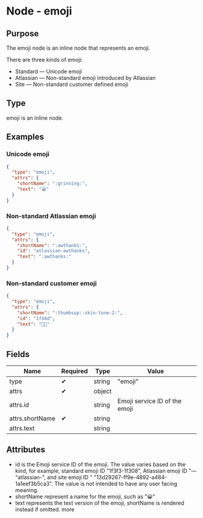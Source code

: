# Node - emoji

## Purpose

The emoji node is an inline node that represents an emoji.

There are three kinds of emoji:

* Standard — Unicode emoji
* Atlassian — Non-standard emoji introduced by Atlassian
* Site — Non-standard customer defined emoji

## Type

emoji is an inline node.

## Examples

### Unicode emoji

```json
{
  "type": "emoji",
  "attrs": {
    "shortName": ":grinning:",
    "text": "😀"
  }
}
```

### Non-standard Atlassian emoji

```json
{
  "type": "emoji",
  "attrs": {
    "shortName": ":awthanks:",
    "id": "atlassian-awthanks",
    "text": ":awthanks:"
  }
}
```

### Non-standard customer emoji

```json
{
  "type": "emoji",
  "attrs": {
    "shortName": ":thumbsup::skin-tone-2:",
    "id": "1f44d",
    "text": "👍🏽"
  }
}
```

## Fields

| Name | Required | Type | Value |
| --- | --- | --- | --- |
| type | ✔ | string | "emoji" |
| attrs | ✔ | object | |
| attrs.id | | string | Emoji service ID of the emoji |
| attrs.shortName | ✔ | string | |
| attrs.text | | string | |

## Attributes

* id is the Emoji service ID of the emoji. The value varies based on the kind, for example, standard emoji ID "1f3f3-1f308", Atlassian emoji ID "— "atlassian-<shortName>", and site emoji ID " "13d29267-ff9e-4892-a484-1a1eef3b5ca3". The value is not intended to have any user facing meaning.
* shortName represent a name for the emoji, such as ":grinning:"
* text represents the text version of the emoji, shortName is rendered instead if omitted. more